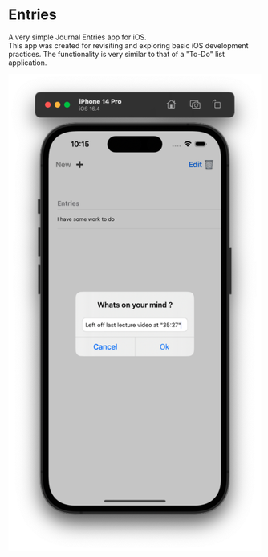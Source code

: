 # Entries
A very simple Journal Entries app for iOS. <br> This app was created for revisiting and exploring basic iOS development practices. The functionality is very similar to that of a "To-Do" list application.

![](JE2.png)
